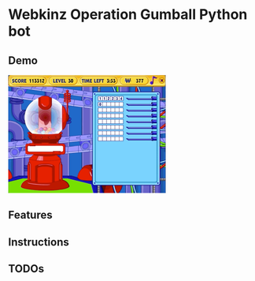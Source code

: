 # Webkinz Operation Gumball Python bot
## Demo
<img src="./play.gif" width="320" />

## Features

## Instructions

## TODOs
